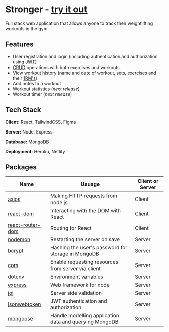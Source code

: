 
# Stronger - [__try it out__](strongerapp.netlify.app)

Full stack web application that allows anyone to track their weightlifting workouts in the gym.

## Features

- User registration and login (including authentication and authorization using [JWT](https://jwt.io/))
- [CRUD](https://developer.mozilla.org/en-US/docs/Glossary/CRUD) operations with both exercises and workouts
- View workout history (name and date of workout, sets, exercises and their [1RM's](https://exercise.trekeducation.org/assessment/muscle-strength-assessment/1rm-testing/))
- Add notes to a workout
- Workout statistics (*next release*)
- Workout timer (*next release*)


## Tech Stack

**Client:** React, TailwindCSS, Figma

**Server:** Node, Express

**Database:** MongoDB

**Deployment:** Heroku, Netlify

## Packages

| Name                                                          | Usuage                                                 | Client or Server  |
| ------------------------------------------------------------- | ------------------------------------------------------ | ----------------- |
| [axios](https://www.npmjs.com/package/axios)                  | Making HTTP requests from node.js                      |  Client           |
| [react-dom](https://www.npmjs.com/package/react-dom)          | Interacting with the DOM with React                    |  Client           |
| [react-router-dom](https://reactrouter.com/)                  | Routing for React                                      |  Client           |
| [nodemon](https://www.npmjs.com/package/nodemon)              | Restarting the server on save                          |  Server           |
| [bcrypt](https://www.npmjs.com/package/bcrypt)                | Hashing the user's password for storage in MongoDB     |  Server           |
| [cors](https://www.npmjs.com/package/cors)                    | Enable requesting resources from server via client     |  Server           |
| [dotenv](https://www.npmjs.com/package/dotenv)                | Environment variables                                  |  Server           |
| [express](https://www.npmjs.com/package/express)              | Web framework for node                                 |  Server           |
| [joi](https://www.npmjs.com/package/joi)                      | Server side validation                                 |  Server           |
| [jsonwebtoken](https://www.npmjs.com/package/jsonwebtoken)    | JWT authentication and authorization                   |  Server           |
| [mongoose](https://www.npmjs.com/package/mongoose)            | Handle modelling application data and querying MongoDB |  Server           |

